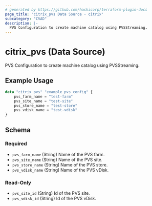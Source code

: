 ```yaml
---
# generated by https://github.com/hashicorp/terraform-plugin-docs
page_title: "citrix_pvs Data Source - citrix"
subcategory: "CVAD"
description: |-
  PVS Configuration to create machine catalog using PVSStreaming.
---
```


# citrix_pvs (Data Source)

PVS Configuration to create machine catalog using PVSStreaming.

## Example Usage

```terraform
data "citrix_pvs" "example_pvs_config" {
	pvs_farm_name = "test-farm"
	pvs_site_name = "test-site"
	pvs_store_name = "test-store"
	pvs_vdisk_name = "test-vdisk"
}
```

<!-- schema generated by tfplugindocs -->
## Schema

### Required

- `pvs_farm_name` (String) Name of the PVS farm.
- `pvs_site_name` (String) Name of the PVS site.
- `pvs_store_name` (String) Name of the PVS store.
- `pvs_vdisk_name` (String) Name of the PVS vDisk.

### Read-Only

- `pvs_site_id` (String) Id of the PVS site.
- `pvs_vdisk_id` (String) Id of the PVS vDisk.